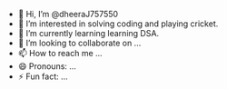 - 👋 Hi, I’m @dheeraJ757550
- 👀 I’m interested in solving coding and playing cricket.
- 🌱 I’m currently learning learning DSA.
- 💞️ I’m looking to collaborate on ...
- 📫 How to reach me ...
- 😄 Pronouns: ...
- ⚡ Fun fact: ...

<!---
dheeraJ757550/dheeraJ757550 is a ✨ special ✨ repository because its `README.md` (this file) appears on your GitHub profile.
You can click the Preview link to take a look at your changes.
--->
